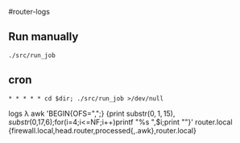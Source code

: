 #router-logs

## Run manually
    ./src/run_job

## cron
    * * * * * cd $dir; ./src/run_job >/dev/null

logs λ awk 'BEGIN{OFS=",";} {print substr($0,1,15),substr($0,17,6);for(i=4;i<=NF;i++)printf "%s ",$i;print ""}' router.local {firewall.local,head.router,processed{,.awk},router.local}

